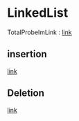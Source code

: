 # LinkedList

TotalProbelmLink : [link](https://www.geeksforgeeks.org/data-structures/linked-list/)
## insertion

[link](https://www.geeksforgeeks.org/problems/linked-list-insertion-1587115620/1?page=1&category=Linked%20List&sortBy=submissions)

## Deletion
[link](https://www.geeksforgeeks.org/problems/delete-a-node-in-single-linked-list/1?page=1&category=Linked%20List&sortBy=submissions)

